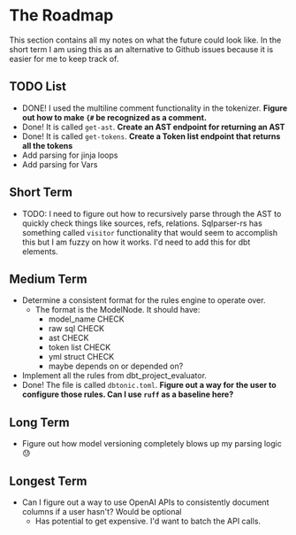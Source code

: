 
# The Roadmap
This section contains all my notes on what the future could look like. In the short term I am using this as an alternative to Github issues because it is easier for me to keep track of. 

## TODO List
- DONE! I used the multiline comment functionality in the tokenizer. __Figure out how to make `{#` be recognized as a comment.__
- Done! It is called `get-ast`. __Create an AST endpoint for returning an AST__
- Done! It is called `get-tokens`. __Create a Token list endpoint that returns all the tokens__
- Add parsing for jinja loops
- Add parsing for Vars

## Short Term
- TODO: I need to figure out how to recursively parse through the AST to quickly check things like sources, refs, relations. Sqlparser-rs has something called `visitor` functionality that would seem to accomplish this but I am fuzzy on how it works. I'd need to add this for dbt elements.

## Medium Term
- Determine a consistent format for the rules engine to operate over. 
    - The format is the ModelNode. It should have:
        - model_name CHECK
        - raw sql CHECK
        - ast CHECK
        - token list CHECK
        - yml struct CHECK
        - maybe depends on or depended on?
- Implement all the rules from dbt_project_evaluator.
- Done! The file is called `dbtonic.toml`. __Figure out a way for the user to configure those rules. Can I use `ruff` as a baseline here?__

## Long Term
- Figure out how model versioning completely blows up my parsing logic :sweat:

## Longest Term
- Can I figure out a way to use OpenAI APIs to consistently document columns if a user hasn't? Would be optional
    - Has potential to get expensive. I'd want to batch the API calls. 